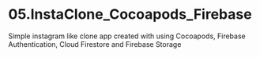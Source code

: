 # 05.InstaClone_Cocoapods_Firebase

Simple instagram like clone app created with using Cocoapods, Firebase Authentication, Cloud Firestore and Firebase Storage
